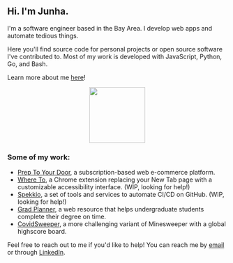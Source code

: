 ## Hi. I'm Junha.

I'm a software engineer based in the Bay Area. I develop web apps and automate tedious things.

Here you'll find source code for personal projects or open source software I've contributed to. Most of my work is developed with JavaScript, Python, Go, and Bash.

Learn more about me [here](https://junha.dev)!

<p align="center">
  <img width="128" src="https://github.com/park-junha/park-junha/blob/master/nu.gif">
</p>

### Some of my work:
- [Prep To Your Door](https://preptoyourdoor.netlify.app), a subscription-based web e-commerce platform.
- [Where To](https://chrome.google.com/webstore/detail/where-to/kdhcodpjaffhbbphkahnkbllddjihima), a Chrome extension replacing your New Tab page with a customizable accessibility interface. (WIP, looking for help!)
- [Spekkio](https://github.com/spekkio-bot/spekkio), a set of tools and services to automate CI/CD on GitHub. (WIP, looking for help!)
- [Grad Planner](http://gradplanner.us), a web resource that helps undergraduate students complete their degree on time.
- [CovidSweeper](https://park-junha.github.io/CovidSweeper/), a more challenging variant of Minesweeper with a global highscore board.

Feel free to reach out to me if you'd like to help! You can reach me by [email](mailto:jpark3@scu.edu) or through [LinkedIn](https://www.linkedin.com/in/park-junha/).
